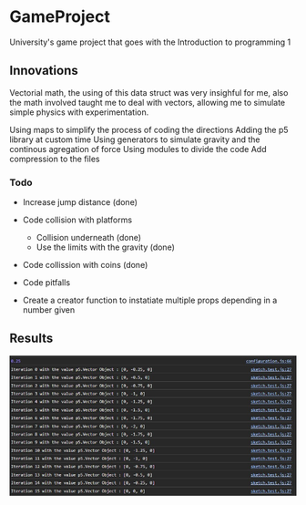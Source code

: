 # GameProject

University's game project that goes with the Introduction to programming 1

## Innovations

Vectorial math, the using of this data struct was very insighful for me, also the math involved taught me to deal with vectors, allowing me to simulate simple physics with experimentation.

Using maps to simplify the process of coding the directions
Adding the p5 library at custom time
Using generators to simulate gravity and the continous agregation of force
Using modules to divide the code
Add compression to the files

### Todo

- Increase jump distance (done)
- Code collision with platforms
  - Collision underneath (done)
  - Use the limits with the gravity (done)
- Code collission with coins (done)
- Code pitfalls

- Create a creator function to instatiate multiple props depending in a number given

## Results

<img src="./docs/generator_imp.jpg">
